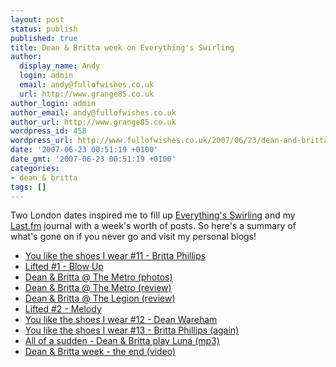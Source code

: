 ```yaml
---
layout: post
status: publish
published: true
title: Dean & Britta week on Everything's Swirling
author:
  display_name: Andy
  login: admin
  email: andy@fullofwishes.co.uk
  url: http://www.grange85.co.uk
author_login: admin
author_email: andy@fullofwishes.co.uk
author_url: http://www.grange85.co.uk
wordpress_id: 458
wordpress_url: http://www.fullofwishes.co.uk/2007/06/23/dean-and-britta-week-on-everythings-swirling/
date: '2007-06-23 00:51:19 +0100'
date_gmt: '2007-06-23 00:51:19 +0100'
categories:
- dean & britta
tags: []
---
```

<p>Two London dates inspired me to fill up <a href="http://www.grange85.co.uk/swirling/">Everything's Swirling</a> and my <a href="http://www.last.fm/user/grange85/journal/">Last.fm</a> journal with a week's worth of posts. So here's a summary of what's gone on if you never go and visit my personal blogs!</p>
<ul>
<li><a href="http://www.grange85.co.uk/swirling/2007/06/18/you-like-the-shoes-i-wear-11-britta-phillipsdean-britta-week/">You like the shoes I wear #11 - Britta Phillips</a></li>
<li><a href="http://www.grange85.co.uk/swirling/2007/06/18/lifted-1-blow-up-dean-britta-week/">Lifted #1 - Blow Up</a></li>
<li><a href="http://www.grange85.co.uk/swirling/2007/06/19/dean-britta-the-metro/">Dean & Britta @ The Metro (photos)</a></li>
<li><a href="http://www.last.fm/user/grange85/journal/2007/06/20/455948/">Dean & Britta @ The Metro (review)</a></li>
<li><a href="http://www.last.fm/user/grange85/journal/2007/06/21/456553/">Dean & Britta @ The Legion (review)</a></li>
<li><a href="http://www.grange85.co.uk/swirling/2007/06/21/lifted-2-melody/">Lifted #2 - Melody</a></li>
<li><a href="http://www.grange85.co.uk/swirling/2007/06/22/you-like-the-shoes-i-wear-12-dean-wareham/">You like the shoes I wear #12 - Dean Wareham</a></li>
<li><a href="http://www.grange85.co.uk/swirling/2007/06/22/you-like-the-shoes-i-wear-13-britta-phillips-again/">You like the shoes I wear #13 - Britta Phillips (again)</a></li>
<li><a href="http://www.grange85.co.uk/swirling/2007/06/22/all-of-a-sudden-dean-britta-play-luna/">All of a sudden - Dean & Britta play Luna (mp3)</a></li>
<li><a href="http://www.grange85.co.uk/swirling/2007/06/22/dean-britta-week-the-end/">Dean & Britta week - the end (video)</a></li>
</ul>

